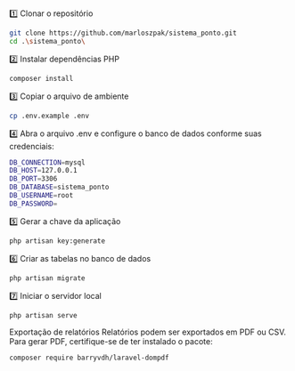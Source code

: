 1️⃣ Clonar o repositório
```bash
git clone https://github.com/marloszpak/sistema_ponto.git
cd .\sistema_ponto\
```

2️⃣ Instalar dependências PHP
```bash
composer install
```

3️⃣ Copiar o arquivo de ambiente
```bash
cp .env.example .env
```

4️⃣ Abra o arquivo .env e configure o banco de dados conforme suas credenciais:
```bash
DB_CONNECTION=mysql
DB_HOST=127.0.0.1
DB_PORT=3306
DB_DATABASE=sistema_ponto
DB_USERNAME=root
DB_PASSWORD=
```

5️⃣ Gerar a chave da aplicação
```bash
php artisan key:generate
```

6️⃣ Criar as tabelas no banco de dados
```bash
php artisan migrate
```

7️⃣ Iniciar o servidor local
```bash
php artisan serve
```

Exportação de relatórios
Relatórios podem ser exportados em PDF ou CSV.
Para gerar PDF, certifique-se de ter instalado o pacote:

```bash
composer require barryvdh/laravel-dompdf
```
